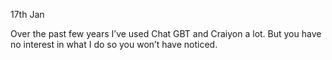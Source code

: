 17th Jan

Over the past few years I’ve used  Chat GBT and Craiyon a lot. But you have no interest in what I do so you won’t  have noticed.
